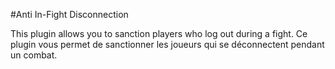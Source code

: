#Anti In-Fight Disconnection

This plugin allows you to sanction players who log out during a fight.
Ce plugin vous permet de sanctionner les joueurs qui se déconnectent pendant un combat.

